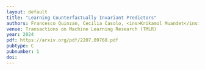 ```yaml
---
layout: default
title: "Learning Counterfactually Invariant Predictors"
authors: Francesco Quinzan, Cecilia Casolo, <ins>Krikamol Muandet</ins>, Yucen Luo, Niki Kilbertus
venue: Transactions on Machine Learning Research (TMLR)
year: 2024
pdf: https://arxiv.org/pdf/2207.09768.pdf
pubtype: C
pubnumber: 1
doi: 
---
```

